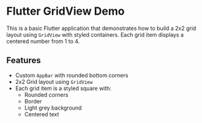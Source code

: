 # Flutter GridView Demo
This is a basic Flutter application that demonstrates how to build a 2x2 grid layout using `GridView` with styled containers. Each grid item displays a centered number from 1 to 4.

## Features

- Custom `AppBar` with rounded bottom corners
- 2x2 Grid layout using `GridView`
- Each grid item is a styled square with:
  - Rounded corners
  - Border
  - Light grey background
  - Centered text
